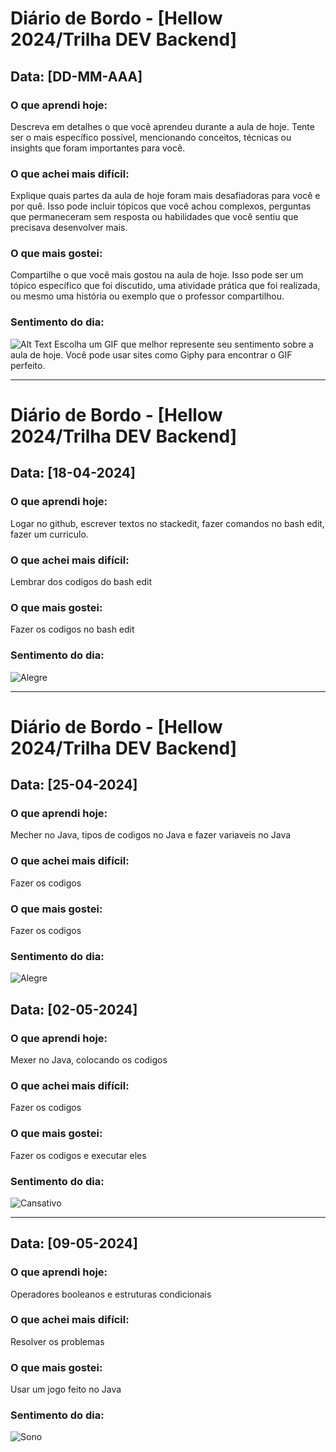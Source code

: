 # Diário de Bordo - [Hellow 2024/Trilha DEV Backend]

## Data: [DD-MM-AAA]

### O que aprendi hoje:
Descreva em detalhes o que você aprendeu durante a aula de hoje. Tente ser o mais específico possível, mencionando conceitos, técnicas ou insights que foram importantes para você.

### O que achei mais difícil:
Explique quais partes da aula de hoje foram mais desafiadoras para você e por quê. Isso pode incluir tópicos que você achou complexos, perguntas que permaneceram sem resposta ou habilidades que você sentiu que precisava desenvolver mais.

### O que mais gostei:
Compartilhe o que você mais gostou na aula de hoje. Isso pode ser um tópico específico que foi discutido, uma atividade prática que foi realizada, ou mesmo uma história ou exemplo que o professor compartilhou.

### Sentimento do dia:
![Alt Text](URL_DO_GIF)
Escolha um GIF que melhor represente seu sentimento sobre a aula de hoje. Você pode usar sites como Giphy para encontrar o GIF perfeito.

---

# Diário de Bordo - [Hellow 2024/Trilha DEV Backend]

## Data: [18-04-2024]

### O que aprendi hoje:
Logar no github, escrever textos no stackedit, fazer comandos no bash edit, fazer um curriculo.

### O que achei mais difícil:
Lembrar dos codigos do bash edit

### O que mais gostei:
Fazer os codigos no bash edit

### Sentimento do dia:
![Alegre](https://media.giphy.com/media/v1.Y2lkPTc5MGI3NjExaXR1MmF5MmNzeDZubmx0cWFobXA0OGhxeGd5amN6ZXd2bDk5aXF3bSZlcD12MV9naWZzX3NlYXJjaCZjdD1n/tRoH9EYLs3lok/giphy.gif)

---

# Diário de Bordo - [Hellow 2024/Trilha DEV Backend]

## Data: [25-04-2024]

### O que aprendi hoje:
Mecher no Java, tipos de codigos no Java e fazer variaveis no Java

### O que achei mais difícil:
Fazer os codigos

### O que mais gostei:
Fazer os codigos

### Sentimento do dia:
![Alegre](https://media.giphy.com/media/13ByqbM0hgfN7y/giphy.gif?cid=ecf05e47d9q4klqynflvxgecozyieibmjf07bzcujrq4h6eq&ep=v1_gifs_search&rid=giphy.gif&ct=g)



## Data: [02-05-2024]

### O que aprendi hoje:
Mexer no Java, colocando os codigos

### O que achei mais difícil:
Fazer os codigos

### O que mais gostei:
Fazer os codigos e executar eles

### Sentimento do dia:
![Cansativo](https://media.giphy.com/media/gwjociZExlDqAJWXgO/giphy.gif?cid=ecf05e47wdqsxwtr7h9hu4dbkrxvnpoiwo7iik2xng76qokc&ep=v1_gifs_search&rid=giphy.gif&ct=g)


---

## Data: [09-05-2024]

### O que aprendi hoje:
Operadores booleanos e estruturas condicionais

### O que achei mais difícil:
Resolver os problemas

### O que mais gostei:
Usar um jogo feito no Java

### Sentimento do dia:
![Sono](https://media.giphy.com/media/CydKHIihBxqlQEUvEO/giphy.gif?cid=ecf05e47f77bxha3kw9sm1lt3k43y7dxy1olt851wgb0cyka&ep=v1_gifs_search&rid=giphy.gif&ct=g)
